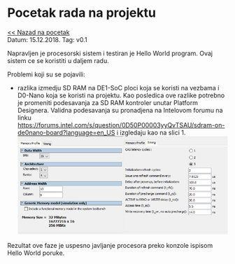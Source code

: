 # Pocetak rada na projektu
[<< Nazad na pocetak](../README.md)\
Datum: 15.12.2018.
Tag: v0.1

Napravljen je procesorski sistem i testiran je Hello World program. Ovaj sistem ce se koristiti u daljem radu.

Problemi koji su se pojavili:
- razlika izmedju SD RAM na DE1-SoC ploci koja se koristi na vezbama i D0-Nano koja se koristi na projektu. Kao posledica ove razlike potrebno je promeniti podesavanja za SD RAM kontroler unutar Platform Designera. Validna podesavanja su pronadjena na Intelovom forumu na linku https://forums.intel.com/s/question/0D50P00003yyQvTSAU/sdram-on-de0nano-board?language=en_US i izgledaju kao na slici 1.\
![Slika 1](01_pocetak_rada_sdram_settings.png)

Rezultat ove faze je uspesno javljanje procesora preko konzole ispisom Hello World poruke.
